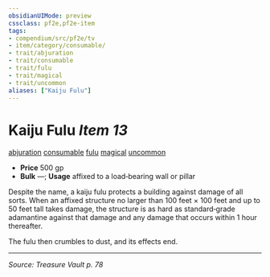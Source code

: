 ```yaml
---
obsidianUIMode: preview
cssclass: pf2e,pf2e-item
tags:
- compendium/src/pf2e/tv
- item/category/consumable/
- trait/abjuration
- trait/consumable
- trait/fulu
- trait/magical
- trait/uncommon
aliases: ["Kaiju Fulu"]
---
```

# Kaiju Fulu *Item 13*  
[abjuration](abjuration.md "Abjuration School Trait")  [consumable](consumable.md "Consumable Item Trait")  [fulu](fulu-som.md "Fulu Item Trait")  [magical](magical.md "Magical Item Trait")  [uncommon](uncommon.md "Uncommon Rarity Trait")  

- **Price** 500 gp
- **Bulk** —; **Usage** affixed to a load‑bearing wall or pillar

Despite the name, a kaiju fulu protects a building against damage of all sorts. When an affixed structure no larger than 100 feet × 100 feet and up to 50 feet tall takes damage, the structure is as hard as standard‑grade adamantine against that damage and any damage that occurs within 1 hour thereafter.

The fulu then crumbles to dust, and its effects end.


---
*Source: Treasure Vault p. 78*